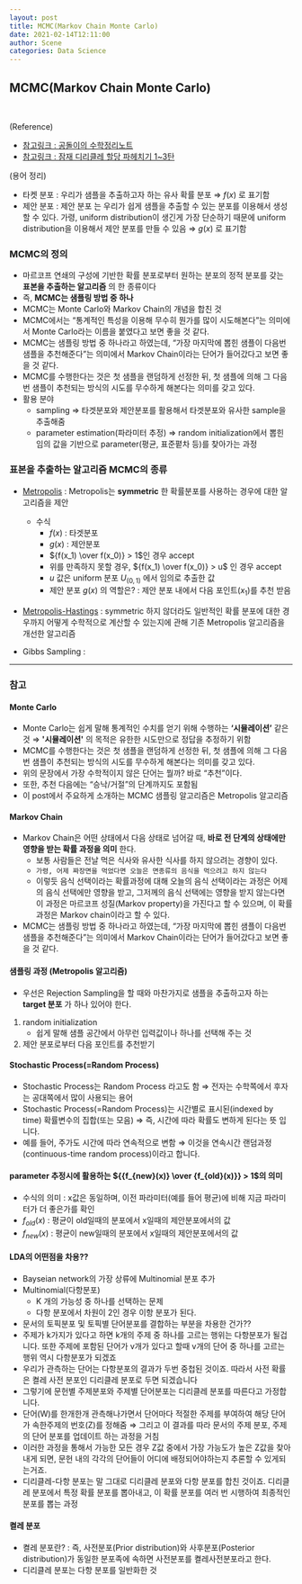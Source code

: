```yaml
---
layout: post
title: MCMC(Markov Chain Monte Carlo)
date: 2021-02-14T12:11:00
author: Scene
categories: Data Science
---
```


## __MCMC(Markov Chain Monte Carlo)__
<br>

(Reference)
- [참고링크 : 공돌이의 수학정리노트](https://angeloyeo.github.io/2020/09/17/MCMC.html)<br>
- [참고링크 : 잠재 디리클레 할당 파헤치기 1~3탄](https://bab2min.tistory.com/567?category=673750)

(용어 정리)
- 타켓 분포 : 우리가 샘플을 추출하고자 하는 유사 확률 분포 $\Rightarrow$ $f(x)$ 로 표기함
- 제안 분포 : 제안 분포 는 우리가 쉽게 샘플을 추출할 수 있는 분포를 이용해서 생성할 수 있다. 가령, uniform distribution이 생긴게 가장 단순하기 때문에 uniform distribution을 이용해서 제안 분포를 만들 수 있음 $\Rightarrow$ $g(x)$ 로 표기함

### __MCMC의 정의__
- 마르코프 연쇄의 구성에 기반한 확률 분포로부터 원하는 분포의 정적 분포를 갖는 __표본을 추출하는 알고리즘__ 의 한 종류이다
- 즉, __MCMC는 샘플링 방법 중 하나__
- MCMC는 Monte Carlo와 Markov Chain의 개념을 합친 것
- MCMC에서는 “통계적인 특성을 이용해 무수히 뭔가를 많이 시도해본다”는 의미에서 Monte Carlo라는 이름을 붙였다고 보면 좋을 것 같다.
- MCMC는 샘플링 방법 중 하나라고 하였는데, “가장 마지막에 뽑힌 샘플이 다음번 샘플을 추천해준다”는 의미에서 Markov Chain이라는 단어가 들어갔다고 보면 좋을 것 같다.
- MCMC를 수행한다는 것은 첫 샘플을 랜덤하게 선정한 뒤, 첫 샘플에 의해 그 다음번 샘플이 추천되는 방식의 시도를 무수하게 해본다는 의미를 갖고 있다.
- 활용 분야
  - sampling $\Rightarrow$ 타겟분포와 제안분포를 활용해서 타겟분포와 유사한 sample을 추출해줌
  - parameter estimation(파라미터 추정) $\Rightarrow$ random initialization에서 뽑힌 임의 값을 기반으로 parameter(평균, 표준폍차 등)를 찾아가는 과정

### __표본을 추출하는 알고리즘 MCMC의 종류__
- [Metropolis](https://angeloyeo.github.io/2020/09/17/MCMC.html) : Metropolis는 __symmetric__ 한 확률분포를 사용하는 경우에 대한 알고리즘을 제안
  - 수식
    - $f(x)$ : 타겟분포
    - $g(x)$ : 제안분포
    - ${f(x_1) \over f(x_0)} > 1$인 경우 accept
    - 위를 만족하지 못할 경우, ${f(x_1) \over f(x_0)} > u$ 인 경우 accept
    - $u$ 값은 uniform 분포 $U_{(0,1)}$ 에서 임의로 추출한 값
    - 제안 분포 $g(x)$ 의 역할은? : 제안 분포 내에서 다음 포인트($x_1$)를 추천 받음
- [Metropolis-Hastings](https://angeloyeo.github.io/2020/09/17/MCMC.html) : symmetric 하지 않더라도 일반적인 확률 분포에 대한 경우까지 어떻게 수학적으로 계산할 수 있는지에 관해 기존 Metropolis 알고리즘을 개선한 알고리즘

- Gibbs Sampling :

---

### __참고__

#### Monte Carlo
- Monte Carlo는 쉽게 말해 통계적인 수치를 얻기 위해 수행하는 __‘시뮬레이션’__ 같은 것 $\Rightarrow$ __'시뮬레이션'__ 의 목적은 유한한 시도만으로 정답을 추정하기 위함
- MCMC를 수행한다는 것은 첫 샘플을 랜덤하게 선정한 뒤, 첫 샘플에 의해 그 다음번 샘플이 추천되는 방식의 시도를 무수하게 해본다는 의미를 갖고 있다.
- 위의 문장에서 가장 수학적이지 않은 단어는 뭘까? 바로 “추천”이다.
- 또한, 추천 다음에는 “승낙/거절”의 단계까지도 포함됨
- 이 post에서 주요하게 소개하는 MCMC 샘플링 알고리즘은 Metropolis 알고리즘

#### Markov Chain
- Markov Chain은 어떤 상태에서 다음 상태로 넘어갈 때, __바로 전 단계의 상태에만 영향을 받는 확률 과정을 의미__ 한다.
  - 보통 사람들은 전날 먹은 식사와 유사한 식사를 하지 않으려는 경향이 있다.
  - `가령, 어제 짜장면을 먹었다면 오늘은 면종류의 음식을 먹으려고 하지 않는다`
  - 이렇듯 음식 선택이라는 확률과정에 대해 오늘의 음식 선택이라는 과정은 어제의 음식 선택에만 영향을 받고, 그저께의 음식 선택에는 영향을 받지 않는다면 이 과정은 마르코프 성질(Markov property)을 가진다고 할 수 있으며, 이 확률 과정은 Markov chain이라고 할 수 있다.
- MCMC는 샘플링 방법 중 하나라고 하였는데, “가장 마지막에 뽑힌 샘플이 다음번 샘플을 추천해준다”는 의미에서 Markov Chain이라는 단어가 들어갔다고 보면 좋을 것 같다.

#### 샘플링 과정 (Metropolis 알고리즘)
- 우선은 Rejection Sampling을 할 때와 마찬가지로 샘플을 추출하고자 하는 __target 분포__ 가 하나 있어야 한다.
1. random initialization
    - 쉽게 말해 샘플 공간에서 아무런 입력값이나 하나를 선택해 주는 것
2. 제안 분포로부터 다음 포인트를 추천받기


#### Stochastic Process(=Random Process)
- Stochastic Process는 Random Process 라고도 함 $\Rightarrow$ 전자는 수학쪽에서 후자는 공대쪽에서 많이 사용되는 용어
- Stochastic Process(=Random Process)는 시간별로 표시된(indexed by time) 확률변수의 집합(또는 모음) $\Rightarrow$ 즉, 시간에 따라 확률도 변하게 된다는 뜻 입니다.
- 예를 들어, 주가도 시간에 따라 연속적으로 변함 $\Rightarrow$ 이것을 연속시간 랜덤과정(continuous-time random process)이라고 합니다.

#### parameter 추정시에 활용하는 ${{f_{new}(x)} \over {f_{old}(x)}} > 1$의 의미
- 수식의 의미 : x값은 동일하며, 이전 파라미터(예를 들어 평균)에 비해 지금 파라미터가 더 좋은가를 확인
- ${f_{old}(x)}$ : 평균이 old일때의 분포에서 x일때의 제안분포에서의 값
- ${f_{new}(x)}$ : 평균이 new일때의 분포에서 x일때의 제안분포에서의 값

#### LDA의 어떤점을 차용??
- Bayseian network의 가장 상류에 Multinomial 분포 추가
- Multinomial(다항분포)
  - K 개의 가능성 중 하나를 선택하는 문제
  - 다항 분포에서 차원이 2인 경우 이항 분포가 된다.
- 문서의 토픽분포 및 토픽별 단어분포를 결합하는 부분을 차용한 건가??
- 주제가 k가지가 있다고 하면 k개의 주제 중 하나를 고르는 행위는 다항분포가 될겁니다. 또한 주제에 포함된 단어가 v개가 있다고 할때 v개의 단어 중 하나를 고르는 행위 역시 다항분포가 되겠죠
- 우리가 관측하는 단어는 다항분포의 결과가 두번 중첩된 것이죠. 따라서 사전 확률은 켤레 사전 분포인 디리클레 분포로 두면 되겠습니다
- 그렇기에 문헌별 주제분포와 주제별 단어분포는 디리클레 분포를 따른다고 가정합니다.
- 단어(W)를 한개한개 관측해나가면서 단어마다 적절한 주제를 부여하여 해당 단어가 속한주제의 번호(Z)를 정해줌 $\Rightarrow$ 그리고 이 결과를 따라 문서의 주제 분포, 주제의 단어 분포를 업데이트 하는 과정을 거침
- 이러한 과정을 통해서 가능한 모든 경우 Z값 중에서 가장 가능도가 높은 Z값을 찾아내게 되면, 문헌 내의 각각의 단어들이 어디에 배정되어야하는지 추론할 수 있게되는거죠.
- 디리클레-다항 분포는 말 그대로 디리클레 분포와 다항 분포를 합친 것이죠. 디리클레 분포에서 특정 확률 분포를 뽑아내고, 이 확률 분포를 여러 번 시행하여 최종적인 분포를 뽑는 과정

#### 켤레 분포
- 켤레 분포란? : 즉, 사전분포(Prior distribution)와 사후분포(Posterior distribution)가 동일한 분포족에 속하면 사전분포를 켤레사전분포라고 한다.
- 디리클레 분포는 다항 분포를 일반화한 것
